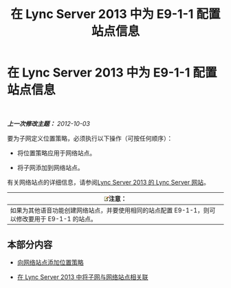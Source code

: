 ﻿---
title: 在 Lync Server 2013 中为 E9-1-1 配置站点信息
TOCTitle: 在 Lync Server 2013 中为 E9-1-1 配置站点信息
ms:assetid: 3373be5c-0a99-437d-9604-05194a96c31e
ms:mtpsurl: https://technet.microsoft.com/zh-cn/library/Gg425828(v=OCS.15)
ms:contentKeyID: 49312443
ms.date: 05/19/2016
mtps_version: v=OCS.15
ms.translationtype: HT
---

# 在 Lync Server 2013 中为 E9-1-1 配置站点信息

 

_**上一次修改主题：** 2012-10-03_

要为子网定义位置策略，必须执行以下操作（可按任何顺序）：

  - 将位置策略应用于网络站点。

  - 将子网添加到网络站点。

有关网络站点的详细信息，请参阅[Lync Server 2013 的 Lync Server 网站](lync-server-2013-sites.md)。

<table>
<thead>
<tr class="header">
<th><img src="images/Dn783119.note(OCS.15).gif" title="note" alt="note" />注意：</th>
</tr>
</thead>
<tbody>
<tr class="odd">
<td>如果为其他语音功能创建网络站点，并要使用相同的站点配置 E9-1-1，则可以修改要用于 E9-1-1 的站点。</td>
</tr>
</tbody>
</table>


## 本部分内容

  - [向网络站点添加位置策略](lync-server-2013-add-a-location-policy-to-a-network-site.md)

  - [在 Lync Server 2013 中将子网与网络站点相关联](lync-server-2013-associate-a-subnet-with-a-network-site.md)

